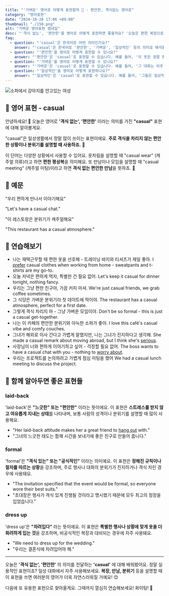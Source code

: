 ```yaml
---
title: "'가벼운' 영어로 어떻게 표현할까 🎈 - 편안한, 격식없는 영어로"
category: "영어표현"
date: "2024-10-28 17:06 +09:00"
thumbnail: "./150.png"
alt: "가벼운 영어표현 썸네일"
desc: "'격식 없는', '편안한'을 영어로 어떻게 표현하면 좋을까요? '오늘은 편한 복장으로 오세요.', '우리 편하게 만나서 이야기해요.' 등을 영어로 표현하는 법을 배워봅시다. 다양한 예문을 통해서 연습하고 본인의 표현으로 만들어 보세요."
faq:
  - question: "'casual'은 한국어로 어떤 의미인가요?"
    answer: "'casual'은 한국어로 '편안한', '가벼운', '일상적인' 등의 의미로 해석될 수 있습니다. 주로 격식 없이 자연스럽고 자유로운 상태를 나타낼 때 사용됩니다."
  - question: "'편안한'을 영어로 어떻게 표현할 수 있나요?"
    answer: "'편안한'은 'casual'로 표현할 수 있습니다. 예를 들어, '이 옷은 정말 편안해 보여'는 'This outfit looks really casual'로 말할 수 있습니다."
  - question: "'가벼운'을 영어로 어떻게 표현할 수 있나요?"
    answer: "'가벼운'은 'casual'로 표현할 수 있습니다. 예를 들어, '그 대화는 아주 가벼웠어'는 'The conversation was very casual'로 말할 수 있습니다."
  - question: "'일상적인'을 영어로 어떻게 표현하나요?"
    answer: "'일상적인'은 'casual'로 표현할 수 있습니다. 예를 들어, '그들은 일상적인 대화를 나누고 있다'는 'They are having a casual conversation'으로 표현할 수 있습니다."
---
```


![소파에서 강아지를 안고있는 여성](./150-1.jpg)

## 🌟 영어 표현 - casual

안녕하세요! 👋 오늘은 영어로 **'격식 없는', '편안한'** 이라는 의미를 가진 **"casual"** 표현에 대해 알아볼게요.

"casual"은 일상생활에서 정말 많이 쓰이는 표현이에요. **주로 격식을 차리지 않는 편안한 상황이나 분위기를 설명할 때 사용하죠.** 👕

이 단어는 다양한 상황에서 사용할 수 있어요. 옷차림을 설명할 때 "casual wear" (캐주얼 의류)라고 하면 **편한 평상복**을 의미해요. 또 만남이나 모임을 설명할 때 "casual meeting" (캐주얼 미팅)이라고 하면 **격식 없는 편안한 만남**을 뜻하죠. 🤝

## 📖 예문

"우리 편하게 만나서 이야기해요"

"Let's have a casual chat."

"이 레스토랑은 분위기가 캐주얼해요"

"This restaurant has a casual atmosphere."

## 💬 연습해보기

<ul data-interactive-list>
  <li data-interactive-item>
    <span data-toggler>나는 재택근무할 때 편한 옷을 선호해 - 트레이닝 바지와 티셔츠가 제일 좋아.</span>
    <span data-answer>I <a href="/blog/in-english/191.prefer/">prefer</a> casual clothes when working from home - sweatpants and t-shirts are my go-to.</span>
  </li>
  <li data-interactive-item>
    <span data-toggler>오늘 저녁은 편하게 먹자, 특별한 건 필요 없어.</span>
    <span data-answer>Let's keep it casual for dinner tonight, nothing fancy.</span>
  </li>
  <li data-interactive-item>
    <span data-toggler>우리는 그냥 편한 친구야, 가끔 커피 마셔.</span>
    <span data-answer>We're just casual friends, we grab coffee sometimes.</span>
  </li>
  <li data-interactive-item>
    <span data-toggler>그 식당은 가벼운 분위기라 첫 데이트에 딱이야.</span>
    <span data-answer>The restaurant has a casual atmosphere, perfect for a first date.</span>
  </li>
  <li data-interactive-item>
    <span data-toggler>그렇게 격식 차리지 마 - 그냥 가벼운 모임이야.</span>
    <span data-answer>Don't be so formal - this is just a casual get-together.</span>
  </li>
  <li data-interactive-item>
    <span data-toggler>나는 이 카페의 편안한 분위기와 아늑한 소파가 좋아.</span>
    <span data-answer>I love this café's casual vibe and comfy couches.</span>
  </li>
  <li data-interactive-item>
    <span data-toggler>그녀가 해외로 이사 간다고 가볍게 말했지만, 나는 그녀가 진지하다고 생각해.</span>
    <span data-answer>She made a casual remark about moving abroad, but I think she's <a href="/blog/in-english/146.serious/">serious</a>.</span>
  </li>
  <li data-interactive-item>
    <span data-toggler>사장님이 너와 편하게 이야기하고 싶어 - 걱정할 필요 없어.</span>
    <span data-answer>The boss wants to have a casual chat with you - nothing to <a href="/blog/in-english/209.worry-about/">worry about</a>.</span>
  </li>
  <li data-interactive-item>
    <span data-toggler>우리는 프로젝트를 논의하려고 가볍게 점심 미팅을 했어</span>
    <span data-answer>We had a casual lunch meeting to discuss the project.</span>
  </li>
</ul>

## 🤝 함께 알아두면 좋은 표현들

### laid-back

'laid-back'은 **"느긋한" 또는 "편안한"** 이라는 뜻이에요. 이 표현은 **스트레스를 받지 않고 여유롭게 지내는 상태**를 나타내며, 보통 사람의 성격이나 분위기를 설명할 때 많이 사용해요.

- "Her laid-back attitude makes her a great friend to [hang out](/blog/in-english/127.hang-out/) with."
- "그녀의 느긋한 태도는 함께 시간을 보내기에 좋은 친구로 만들어 줍니다."

### formal

'formal'은 **"격식 있는" 또는 "공식적인"** 이라는 의미예요. 이 표현은 **정해진 규칙이나 절차를 따르는 상황**을 강조하며, 주로 행사나 대화의 분위기가 진지하거나 격식 차린 경우에 사용돼요.

- "The invitation specified that the event would be formal, so everyone wore their best suits."
- "초대장은 행사가 격식 있게 진행될 것이라고 명시했기 때문에 모두 최고의 정장을 입었습니다."

### dress up

'dress up'은 **"차려입다"** 라는 뜻이에요. 이 표현은 **특별한 행사나 상황에 맞게 옷을 더 화려하게 입는 것**을 강조하며, 비공식적인 복장과 대비되는 경우에 자주 사용돼요.

- "We need to dress up for the wedding."
- "우리는 결혼식에 차려입어야 해."

---

오늘은 **'격식 없는', '편안한'** 의 의미를 전달하는 **'casual'** 에 대해 배워봤어요. 정말 실용적인 표현이죠? 일상 대화에서 자주 사용해보세요. **복장, 만남, 분위기** 등을 설명할 때 이 표현을 쓰면 여러분의 영어가 더욱 자연스러워질 거예요! 😊

다음에 또 유용한 표현으로 찾아올게요. 그때까지 열심히 연습해보세요! 화이팅! 💪
